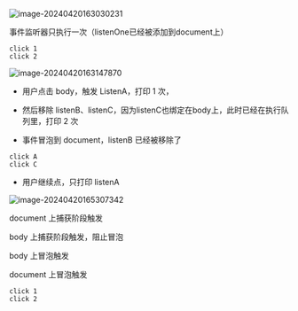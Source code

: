![image-20240420163030231](https://cdn.jsdelivr.net/gh/Falasool/blog-pic-bed@main/blog202404191630578.png)

事件监听器只执行一次（listenOne已经被添加到document上）

```
click 1
click 2
```

![image-20240420163147870](https://cdn.jsdelivr.net/gh/Falasool/blog-pic-bed@main/blog202404191631338.png)

- 用户点击 body，触发 ListenA，打印 1 次，

- 然后移除 listenB、listenC，因为listenC也绑定在body上，此时已经在执行队列里，打印 2 次
- 事件冒泡到 document，listenB 已经被移除了

```
click A
click C
```

- 用户继续点，只打印 listenA

![image-20240420165307342](https://cdn.jsdelivr.net/gh/Falasool/blog-pic-bed@main/blog202404191653365.png)

document 上捕获阶段触发

body 上捕获阶段触发，阻止冒泡

body 上冒泡触发

document 上冒泡触发

```
click 1
click 2
```

